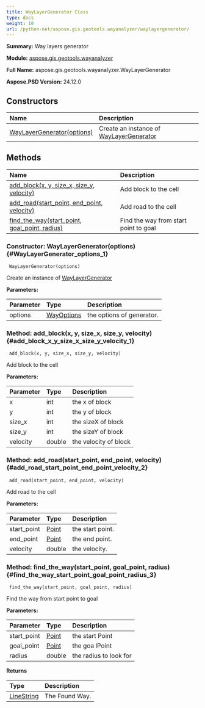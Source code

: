 ```yaml
---
title: WayLayerGenerator Class
type: docs
weight: 10
url: /python-net/aspose.gis.geotools.wayanalyzer/waylayergenerator/
---
```


**Summary:** Way layers generator

**Module:** [aspose.gis.geotools.wayanalyzer](/psd/python-net/aspose.gis.geotools.wayanalyzer/)

**Full Name:** aspose.gis.geotools.wayanalyzer.WayLayerGenerator

**Aspose.PSD Version:** 24.12.0

## **Constructors**
| **Name** | **Description** |
| :- | :- |
| [WayLayerGenerator(options)](#WayLayerGenerator_options_1) | Create an instance of [WayLayerGenerator](/psd/python-net/aspose.gis.geotools.wayanalyzer/waylayergenerator/) |
## **Methods**
| **Name** | **Description** |
| :- | :- |
| [add_block(x, y, size_x, size_y, velocity)](#add_block_x_y_size_x_size_y_velocity_1) | Add block to the cell |
| [add_road(start_point, end_point, velocity)](#add_road_start_point_end_point_velocity_2) | Add road to the cell |
| [find_the_way(start_point, goal_point, radius)](#find_the_way_start_point_goal_point_radius_3) | Find the way from start point to goal |


### Constructor: WayLayerGenerator(options) {#WayLayerGenerator_options_1}


```
 WayLayerGenerator(options) 
```

Create an instance of [WayLayerGenerator](/psd/python-net/aspose.gis.geotools.wayanalyzer/waylayergenerator/)

**Parameters:**

| Parameter | Type | Description |
| :- | :- | :- |
| options | [WayOptions](/psd/python-net/aspose.gis.geotools.wayanalyzer/wayoptions) | the options of generator. |

### Method: add_block(x, y, size_x, size_y, velocity) {#add_block_x_y_size_x_size_y_velocity_1}


```
 add_block(x, y, size_x, size_y, velocity) 
```

Add block to the cell

**Parameters:**

| Parameter | Type | Description |
| :- | :- | :- |
| x | int | the x of block |
| y | int | the y of block |
| size_x | int | the sizeX of block |
| size_y | int | the sizeY of block |
| velocity | double | the velocity of block |

### Method: add_road(start_point, end_point, velocity) {#add_road_start_point_end_point_velocity_2}


```
 add_road(start_point, end_point, velocity) 
```

Add road to the cell

**Parameters:**

| Parameter | Type | Description |
| :- | :- | :- |
| start_point | [Point](/psd/python-net/aspose.gis.geometries/point/) | the start point. |
| end_point | [Point](/psd/python-net/aspose.gis.geometries/point/) | the end point. |
| velocity | double | the velocity. |

### Method: find_the_way(start_point, goal_point, radius) {#find_the_way_start_point_goal_point_radius_3}


```
 find_the_way(start_point, goal_point, radius) 
```

Find the way from start point to goal

**Parameters:**

| Parameter | Type | Description |
| :- | :- | :- |
| start_point | [Point](/psd/python-net/aspose.gis.geometries/point/) | the start Point |
| goal_point | [Point](/psd/python-net/aspose.gis.geometries/point/) | the goa lPoint |
| radius | double | the radius to look for |

**Returns**

| Type | Description |
| :- | :- |
| [LineString](/psd/python-net/aspose.gis.geometries/linestring/) | The Found Way. |


